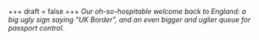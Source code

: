 
+++
draft = false
+++
_Our oh-so-hospitable welcome back to England: a big ugly sign saying "UK Border", and an even bigger and uglier queue for passport control._
